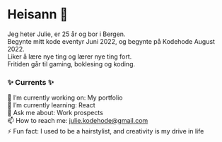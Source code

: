 # Heisann 👋
Jeg heter Julie, er 25 år og bor i Bergen. <br />Begynte mitt kode eventyr Juni 2022, og begynte på Kodehode August 2022. <br />Liker å lære nye ting og lærer nye ting fort. <br />Fritiden går til gaming, boklesing og koding.

### ✨ Currents ✨
🔭 I’m currently working on: My portfolio <br />🌱 I’m currently learning: React <br />💬 Ask me about: Work prospects <br />📫 How to reach me: julie.kodehode@gmail.com <br />⚡ Fun fact: I used to be a hairstylist, and creativity is my drive in life
